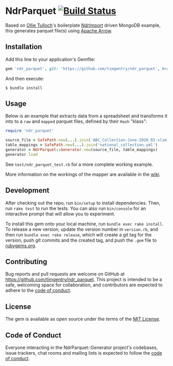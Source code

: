 # NdrParquet [![Build Status](https://github.com/timgentry/ndr_parquet/workflows/Test/badge.svg)](https://github.com/timgentry/ndr_parquet/actions?query=workflow%3Atest)

Based on [Ollie Tulloch](https://github.com/ollietulloch)'s boilerplate [NdrImport](https://github.com/PublicHealthEngland/ndr_import) driven MongoDB example, this generates parquet file(s) using [Apache Arrow](https://arrow.apache.org).

## Installation

Add this line to your application's Gemfile:

```ruby
gem 'ndr_parquet', git: 'https://github.com/timgentry/ndr_parquet', branch: 'main'
```

And then execute:

    $ bundle install

## Usage

Below is an example that extracts data from a spreadsheet and transforms it into to a `raw` and `mapped` parquet files, defined by their `Hash` "klass":

```ruby
require 'ndr_parquet'

source_file = SafePath.new(...).join('ABC_Collection-June-2020_03.xlsm')
table_mappings = SafePath.new(...).join('national_collection.yml')
generator = NdrParquet::Generator.new(source_file, table_mappings)
generator.load
```

See `test/ndr_parquet_test.rb` for a more complete working example.

More information on the workings of the mapper are available in the [wiki](https://github.com/PublicHealthEngland/ndr_import/wiki).

## Development

After checking out the repo, run `bin/setup` to install dependencies. Then, run `rake test` to run the tests. You can also run `bin/console` for an interactive prompt that will allow you to experiment.

To install this gem onto your local machine, run `bundle exec rake install`. To release a new version, update the version number in `version.rb`, and then run `bundle exec rake release`, which will create a git tag for the version, push git commits and the created tag, and push the `.gem` file to [rubygems.org](https://rubygems.org).

## Contributing

Bug reports and pull requests are welcome on GitHub at https://github.com/timgentry/ndr_parquet. This project is intended to be a safe, welcoming space for collaboration, and contributors are expected to adhere to the [code of conduct](https://github.com/timgentry/ndr_parquet/blob/main/CODE_OF_CONDUCT.md).

## License

The gem is available as open source under the terms of the [MIT License](https://opensource.org/licenses/MIT).

## Code of Conduct

Everyone interacting in the NdrParquet::Generator project's codebases, issue trackers, chat rooms and mailing lists is expected to follow the [code of conduct](https://github.com/timgentry/ndr_parquet/blob/main/CODE_OF_CONDUCT.md).
